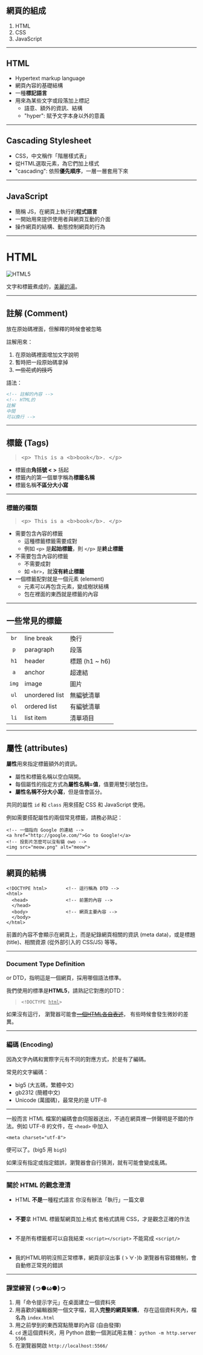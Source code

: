 <!-- .slide: class="sparse" -->
## 網頁的組成
1. HTML
2. CSS
3. JavaScript

---

## HTML
  * Hypertext markup language
  * 網頁內容的基礎結構
  * 一種**標記語言**
  * 用來為某些文字或段落加上標記
    * 語意、額外的資訊、結構
    * "hyper": 賦予文字本身以外的意義

---

## Cascading Stylesheet
  * CSS，中文稱作「階層樣式表」
  * 從HTML選取元素，為它們加上樣式
  * "cascading": 依照**優先順序**，一層一層套用下來

---

## JavaScript
  * 簡稱 JS，在網頁上執行的**程式語言**
  * 一開始用來提供使用者與網頁互動的介面
  * 操作網頁的結構、動態控制網頁的行為

------

# HTML

![HTML5](https://upload.wikimedia.org/wikipedia/commons/6/61/HTML5_logo_and_wordmark.svg)  <!-- .element: width="240" style="padding: 20px" -->

文字和標籤煮成的，[美麗的湯](https://pypi.python.org/pypi/beautifulsoup4)。

---

## 註解 (Comment)
放在原始碼裡面，但解釋的時候會被忽略

註解用來：

1. 在原始碼裡面增加文字說明
2. 暫時把一段原始碼拿掉
3. ~~一些花式的技巧~~

語法：
```html
<!-- 註解的內容 -->
<!-- HTML的
註解
中間
可以換行 -->
```

---

## 標籤 (Tags)

> <big>`<p> This is a <b>book</b>. </p>`</big>  <!-- .element: style="font-style: normal" -->

* 標籤由**角括號 &lt; &gt;** 括起
* 標籤內的第一個單字稱為**標籤名稱**
* 標籤名稱**不區分大小寫**

---

### 標籤的種類

> <big>`<p> This is a <b>book</b>. </p>`</big>  <!-- .element: style="font-style: normal" -->

* 需要包含內容的標籤
  * 這種標籤標籤需要成對
  * 例如 `<p>` 是**起始標籤**，則 `</p>` 是**終止標籤**
* 不需要包含內容的標籤
  * 不需要成對
  * 如 `<br>`，就**沒有終止標籤**
* 一個標籤配對就是一個元素 (element)
  * 元素可以再包含元素，變成樹狀結構
  * 包在裡面的東西就是標籤的內容

---

## 一些常見的標籤

| | | |
| :---: | -------------- | - |
| `br`  | line break     | 換行 |
| `p`   | paragraph      | 段落 |
| `h1`  | header         | 標題 (h1 ~ h6) |
| `a`   | anchor         | 超連結 |
| `img` | image          | 圖片 |
| `ul`  | unordered list | 無編號清單 |
| `ol`  | ordered list   | 有編號清單 |
| `li`  | list item      | 清單項目 |

---

## 屬性 (attributes)
**屬性**用來指定標籤額外的資訊。
* 屬性和標籤名稱以空白隔開。
* 每個屬性的指定方式為**屬性名稱=值**，值要用雙引號包住。
* **屬性名稱不分大小寫**，但是值會區分。

共同的屬性 `id` 和 `class` 用來搭配 CSS 和 JavaScript 使用。

例如需要搭配屬性的兩個常見標籤，請務必熟記：
```
<!-- 一個指向 Google 的連結 -->
<a href="http://google.com/">Go to Google!</a>
<!-- 投影片怎麼可以沒有貓 owo -->
<img src="meow.png" alt="meow">
```

------

## 網頁的結構
```
<!DOCTYPE html>       <!-- 這行稱為 DTD -->
<html>
  <head>              <!-- 前置的內容 -->
  </head>
  <body>              <!-- 網頁主要內容 -->
  </body>
</html>
```

前置的內容不會顯示在網頁上，而是紀錄網頁相關的資訊 (meta data)，或是標題 (title)、相關資源 (從外部引入的 CSS/JS) 等等。



---

### Document Type Definition
or DTD，指明這是一個網頁，採用哪個語法標準。

我們使用的標準是**HTML5**，請熟記它對應的DTD：

> <code>&lt;!DOCTYPE <u>html</u>&gt;</code>  <!-- .element: style="font-style: normal" -->

如果沒有這行，
瀏覽器可能會[~~一個HTML各自表述~~](https://zh.wikipedia.org/wiki/%E6%80%AA%E5%BC%82%E6%A8%A1%E5%BC%8F)，
有些時候會發生微妙的差異。

---

### 編碼 (Encoding)
因為文字內碼和實際字元有不同的對應方式，於是有了編碼。

常見的文字編碼：

* big5 (大五碼，繁體中文)
* gb2312 (簡體中文)
* Unicode (萬國碼)，最常見的是 UTF-8

---

一般而言 HTML 檔案的編碼會由伺服器送出，不過在網頁裡一併聲明是不錯的作法。例如 UTF-8 的文件，在 `<head>` 中加入

```
<meta charset="utf-8">
```

便可以了。(big5 用 `big5`)

如果沒有指定或指定錯誤，瀏覽器會自行猜測，就有可能會變成亂碼。

---

### 關於 HTML 的觀念澄清

  * HTML **不是**一種程式語言
    你沒有辦法「執行」一篇文章<br>&nbsp;
  <!-- .element: class="fragment" data-fragment-index="1" -->

  * **不要**拿 HTML 標籤幫網頁加上格式
    套格式請用 CSS，才是觀念正確的作法<br>&nbsp;
  <!-- .element: class="fragment" data-fragment-index="2" -->

  * 不是所有標籤都可以自我結束
    `<script></script>` 不能寫成 `<script/>`<br>&nbsp;
  <!-- .element: class="fragment" data-fragment-index="3" -->

  * 我的HTML明明沒照正常標準，網頁卻沒出事 (ゝ∀･)b
    瀏覽器有容錯機制，會自動修正常見的錯誤
  <!-- .element: class="fragment" data-fragment-index="4" -->

---

<!-- .slide: class="sparse" -->
### 課堂練習 (っ●ω●)っ

1. 用「命令提示字元」在桌面建立一個資料夾
2. 用喜歡的編輯器開一個文字檔，寫入**完整的網頁架構**，
   存在這個資料夾內，檔名為 `index.html`
3. 用之前學到的東西寫點簡單的內容 (自由發揮)
3. `cd` 進這個資料夾，用 Python 啟動一個測試用主機：
   `python -m http.server 5566`
4. 在瀏覽器開啟 `http://localhost:5566/`
